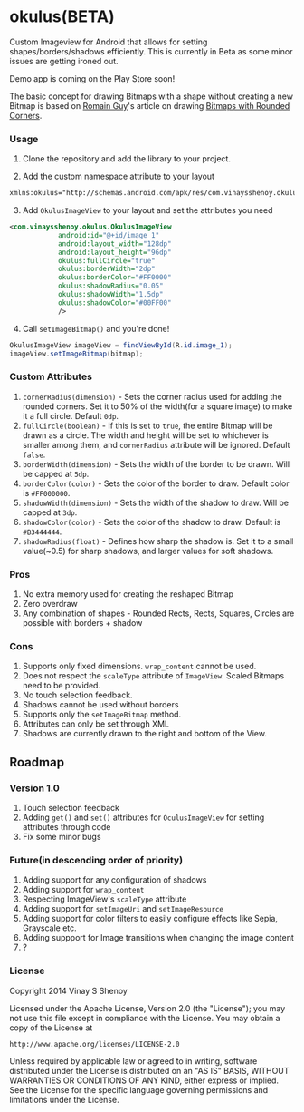 okulus(BETA)
============
Custom Imageview for Android that allows for setting shapes/borders/shadows efficiently. This is currently in Beta as some minor issues are getting ironed out.

Demo app is coming on the Play Store soon!

The basic concept for drawing Bitmaps with a shape without creating a new Bitmap is based on [Romain Guy](https://plus.google.com/+RomainGuy)'s article on drawing [Bitmaps with Rounded Corners](http://www.curious-creature.org/2012/12/11/android-recipe-1-image-with-rounded-corners/).

### Usage
1. Clone the repository and add the library to your project.

2. Add the custom namespace attribute to your layout 
```xml
xmlns:okulus="http://schemas.android.com/apk/res/com.vinaysshenoy.okulus
```

3. Add `OkulusImageView` to your layout and set the attributes you need
```xml
<com.vinaysshenoy.okulus.OkulusImageView
            android:id="@+id/image_1"
            android:layout_width="128dp"
            android:layout_height="96dp"
            okulus:fullCircle="true"
            okulus:borderWidth="2dp"
            okulus:borderColor="#FF0000"
            okulus:shadowRadius="0.05"
            okulus:shadowWidth="1.5dp"
            okulus:shadowColor="#00FF00"
            />
```

4. Call `setImageBitmap()` and you're done!
```java
OkulusImageView imageView = findViewById(R.id.image_1);
imageView.setImageBitmap(bitmap);
```

### Custom Attributes
1. `cornerRadius(dimension)` - Sets the corner radius used for adding the rounded corners. Set it to 50% of the width(for a square image) to make it a full circle. Default `0dp`.
2. `fullCircle(boolean)` - If this is set to `true`, the entire Bitmap will be drawn as a circle. The width and height will be set to whichever is smaller among them, and `cornerRadius` attribute will be ignored. Default `false`.
3. `borderWidth(dimension)` - Sets the width of the border to be drawn. Will be capped at `5dp`.
4. `borderColor(color)` - Sets the color of the border to draw. Default color is `#FF000000`.
5. `shadowWidth(dimension)` - Sets the width of the shadow to draw. Will be capped at `3dp`.
6. `shadowColor(color)` - Sets the color of the shadow to draw. Default is `#B3444444`.
7. `shadowRadius(float)` - Defines how sharp the shadow is. Set it to a small value(~0.5) for sharp shadows, and larger values for soft shadows.

### Pros
1. No extra memory used for creating the reshaped Bitmap
2. Zero overdraw
3. Any combination of shapes - Rounded Rects, Rects, Squares, Circles are possible with borders + shadow
 
### Cons
1. Supports only fixed dimensions. `wrap_content` cannot be used.
2. Does not respect the `scaleType` attribute of `ImageView`. Scaled Bitmaps need to be provided.
3. No touch selection feedback.
4. Shadows cannot be used without borders
5. Supports only the `setImageBitmap` method.
6. Attributes can only be set through XML
7. Shadows are currently drawn to the right and bottom of the View.

## Roadmap
### Version 1.0
1. Touch selection feedback
2. Adding `get()` and `set()` attributes for `OculusImageView` for setting attributes through code
3. Fix some minor bugs
 
### Future(in descending order of priority)
1. Adding support for any configuration of shadows
2. Adding support for `wrap_content`
3. Respecting ImageView's `scaleType` attribute
4. Adding support for `setImageUri` and `setImageResource`
5. Adding support for color filters to easily configure effects like Sepia, Grayscale etc.
6. Adding suppport for Image transitions when changing the image content
7. ?

### License
Copyright 2014 Vinay S Shenoy

Licensed under the Apache License, Version 2.0 (the "License");
you may not use this file except in compliance with the License.
You may obtain a copy of the License at

    http://www.apache.org/licenses/LICENSE-2.0

Unless required by applicable law or agreed to in writing, software
distributed under the License is distributed on an "AS IS" BASIS,
WITHOUT WARRANTIES OR CONDITIONS OF ANY KIND, either express or implied.
See the License for the specific language governing permissions and
limitations under the License.

